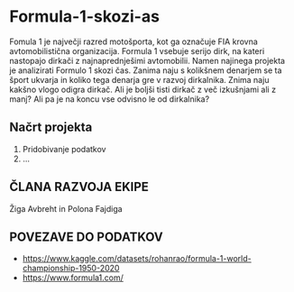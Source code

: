 # Formula-1-skozi-as

Fomula 1 je največji razred motošporta, kot ga označuje FIA krovna avtomobilistična organizacija. Formula 1 vsebuje serijo dirk, na kateri nastopajo dirkači z najnaprednješimi avtomobilii. Namen najinega projekta je analizirati Formulo 1 skozi čas. Zanima naju s kolikšnem denarjem se ta šport ukvarja in koliko tega denarja gre v razvoj dirkalnika. Znima naju kakšno vlogo odigra dirkač. Ali je boljši tisti dirkač z več izkušnjami ali z manj? Ali pa je na koncu vse odvisno le od dirkalnika?

## Načrt  projekta
1. Pridobivanje podatkov
2. ...

## ČLANA RAZVOJA EKIPE
Žiga Avbreht in Polona Fajdiga

## POVEZAVE DO PODATKOV
- https://www.kaggle.com/datasets/rohanrao/formula-1-world-championship-1950-2020
- https://www.formula1.com/



